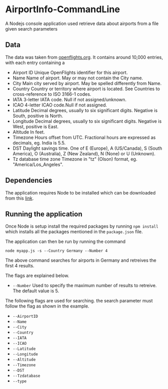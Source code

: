 # AirportInfo-CommandLine
A Nodejs console application used retrieve data about airports from a file given search parameters

## Data 
The data was taken from [openflights.org](https://openflights.org/data.html). It contains around 10,000 entries, with each entry containing a 

* Airport ID	Unique OpenFlights identifier for this airport.
* Name	Name of airport. May or may not contain the City name.
* City	Main city served by airport. May be spelled differently from Name.
* Country	Country or territory where airport is located. See Countries to cross-reference to ISO 3166-1 codes.
* IATA	3-letter IATA code. Null if not assigned/unknown.
* ICAO	4-letter ICAO code.Null if not assigned.
* Latitude	Decimal degrees, usually to six significant digits. Negative is South, positive is North.
* Longitude	Decimal degrees, usually to six significant digits. Negative is West, positive is East.
* Altitude	In feet.
* Timezone	Hours offset from UTC. Fractional hours are expressed as decimals, eg. India is 5.5.
* DST Daylight savings time. One of E (Europe), A (US/Canada), S (South America), O (Australia), Z (New Zealand), N (None) or U (Unknown). 
* Tz database time zone	Timezone in "tz" (Olson) format, eg. "America/Los_Angeles".

## Dependencies
The application requires Node to be installed which can be downloaded from this [link](https://nodejs.org/en/).

## Running the application
Once Node is setup install the required packages by running `npm install` which installs all the packages mentioned in the `package.json` file.

The application can then be run by running the command  

    node myapp.js -s --Country Germany --Number 4
    
The above command searches for airports in Germany and retreives the first 4 results.

The flags are explained below.

* `--Number` Used to specify the maximum number of results to retreive. The default value is 5.

The following flags are used for searching. the search parameter must follow the flag as shown in the example.
* `--AirportID` 
* `--Name`
* `--City`
* `--Country`
* `--IATA`
* `--ICAO`
* `--Latitude`
* `--Longitude`
* `--Altitude`
* `--Timezone`
* `--DST`
* `--Tzdatabase`
* `--type`
